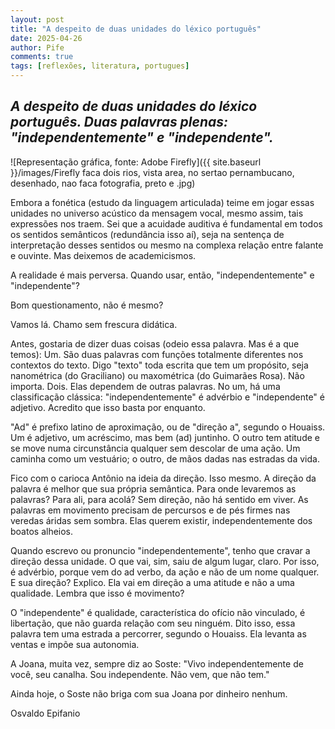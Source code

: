 ```yaml
---
layout: post
title: "A despeito de duas unidades do léxico português"
date: 2025-04-26
author: Pife
comments: true
tags: [reflexões, literatura, portugues]
---
```


## *A despeito de duas unidades do léxico português. Duas palavras plenas: "independentemente" e "independente".*

![Representação gráfica, fonte: Adobe Firefly]({{ site.baseurl }}/images/Firefly faca dois rios, vista area, no sertao pernambucano, desenhado, nao faca fotografia, preto e .jpg)


Embora a fonética (estudo da linguagem articulada) teime em jogar essas unidades no universo acústico da mensagem vocal, mesmo assim, tais expressões nos traem. Sei que a acuidade auditiva é fundamental em todos os sentidos semânticos (redundância isso aí), seja na sentença de interpretação desses sentidos ou mesmo na complexa relação entre falante e ouvinte. 
Mas deixemos de academicismos.

A realidade é mais perversa. Quando usar, então, "independentemente" e "independente"? 

Bom questionamento, não é mesmo?

Vamos lá. Chamo sem frescura didática.

Antes, gostaria de dizer duas coisas (odeio essa palavra. Mas é a que temos): Um. São duas palavras com funções totalmente diferentes nos contextos do texto. Digo "texto" toda escrita que tem um propósito, seja nanométrica (do Graciliano) ou maxométrica (do Guimarães Rosa). Não importa. Dois. Elas dependem de outras palavras. No um, há uma classificação clássica: "independentemente" é advérbio e "independente" é adjetivo. Acredito que isso basta por enquanto.

"Ad" é prefixo latino de aproximação, ou de "direção a", segundo o Houaiss. Um é adjetivo, um acréscimo, mas bem (ad) juntinho. O outro tem atitude e se move numa circunstância qualquer sem descolar de uma ação. Um caminha como um vestuário; o outro, de mãos dadas nas estradas da  vida.

Fico com o carioca Antônio na ideia da direção. Isso mesmo. A direção da palavra é melhor que sua própria semântica. Para onde levaremos as palavras? Para ali, para acolá? Sem direção,  não há sentido em viver. As palavras em movimento precisam de percursos e de pés firmes nas veredas áridas sem sombra. Elas querem existir, independentemente  dos boatos alheios. 

Quando escrevo ou pronuncio "independentemente", tenho que cravar a direção dessa unidade. O que vai, sim, saiu de algum lugar, claro. Por isso, é advérbio, porque vem do ad verbo, da ação e não de um nome qualquer. E sua direção? Explico. Ela vai em direção a uma atitude e não a uma qualidade. Lembra que isso é movimento?

O "independente" é qualidade, característica do ofício não vinculado,  é libertação, que não guarda relação com seu ninguém. Dito isso, essa palavra tem uma estrada a percorrer, segundo o Houaiss. Ela levanta as ventas e impõe sua autonomia.

A Joana, muita vez,  sempre diz ao Soste: "Vivo independentemente de você, seu canalha. Sou independente. Não vem, que não tem."

Ainda hoje, o Soste não briga com sua Joana por dinheiro nenhum.

Osvaldo Epifanio

